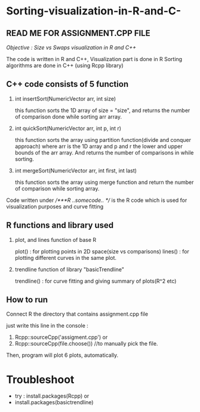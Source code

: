 # Sorting-visualization-in-R-and-C-
## READ ME FOR ASSIGNMENT.CPP FILE 

_Objective : Size vs Swaps visualization in R and C++_


The code is written in R and C++,
Visualization part is done in R 
Sorting algorithms are done  in C++ 
(using Rcpp library)

## C++ code consists of 5 function 

1)  int insertSort(NumericVector arr, int size)
    
    this function sorts the <NumericVector> 1D array 
    of size = "size", and returns the number of 
    comparison done while sorting arr array.

2)  int quickSort(NumericVector arr, int p, int r)
    
    this function sorts the <NumericVector> array using 
    partition function(divide and conquer approach)
    where arr is the 1D array and p and r the lower 
    and upper bounds of the arr array. And returns the 
    number of comparisons in while sorting.
    
3)  int mergeSort(NumericVector arr, int first, int last)
    
    this function sorts the array using merge function 
    and return the number of comparison while sorting array.
    
    

Code written under _/***R ..somecode.. */_ is the R code 
which is used for visualization purposes and curve fitting

## R functions and library used 

1)  plot, and lines function of base R 
    
    plot() : for plotting points in 2D space(size vs comparisons)
    lines() : for plotting different curves in the same plot.

2)  trendline function of library "basicTrendline" 
    
    trendline() : for curve fitting and giving summary of plots(R^2 etc)
    
## How to run
                        
Connect R the directory that contains assignment.cpp file

just write this line in the console : 

1. Rcpp::sourceCpp('assigment.cpp') or 
2. Rcpp::sourceCpp(file.choose())   //to manually pick the file.

Then, program will plot 6 plots, automatically. 
# Troubleshoot
* try :  install.packages(Rcpp) or 
* install.packages(basictrendline) 
    
